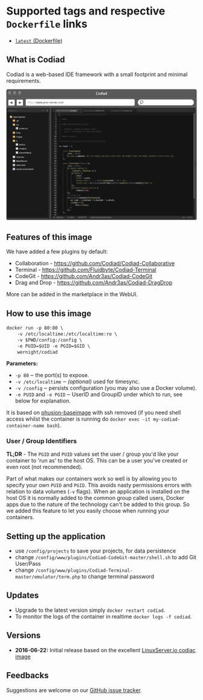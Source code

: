 # Supported tags and respective `Dockerfile` links

  * [`latest` (Dockerfile)](https://github.com/wernight/docker-codiad/blob/master/Dockerfile)


## What is Codiad

Codiad is a web-based IDE framework with a small footprint and minimal requirements.

![Screenshot of Codiad](docs/screenshot.png)


## Features of this image

We have added a few plugins by default:

  * Collaboration - https://github.com/Codiad/Codiad-Collaborative
  * Terminal - https://github.com/Fluidbyte/Codiad-Terminal
  * CodeGit - https://github.com/Andr3as/Codiad-CodeGit
  * Drag and Drop - https://github.com/Andr3as/Codiad-DragDrop

More can be added in the marketplace in the WebUI.


## How to use this image

```
docker run -p 80:80 \
    -v /etc/localtime:/etc/localtime:ro \
    -v $PWD/config:/config \
    -e PUID=$UID -e PGID=$GID \
    wernight/codiad
```

**Parameters:**

* `-p 80` ‒ the port(s) to expose.
* `-v /etc/localtime` ‒ *(optional)* used for timesync.
* `-v /config` ‒ persists configuration (you may also use a Docker volume).
* `-e PUID` and `-e PGID` ‒ UserID and GroupID under which to run, see below for explanation.

It is based on [phusion-baseimage](https://github.com/phusion/baseimage-docker) with ssh removed (if you need shell access whilst the container is running do `docker exec -it my-codiad-container-name bash`).


### User / Group Identifiers

**TL;DR** - The `PGID` and `PUID` values set the user / group you'd like your container to 'run as' to the host OS. This can be a user you've created or even root (not recommended).

Part of what makes our containers work so well is by allowing you to specify your own `PUID` and `PGID`. This avoids nasty permissions errors with relation to data volumes (`-v` flags). When an application is installed on the host OS it is normally added to the common group called users, Docker apps due to the nature of the technology can't be added to this group. So we added this feature to let you easily choose when running your containers.

## Setting up the application 

  * use `/config/projects` to save your projects, for data persistence
  * change `/config/www/plugins/Codiad-CodeGit-master/shell.sh` to add Git User/Pass
  * change `/config/www/plugins/Codiad-Terminal-master/emulator/term.php` to change terminal password


## Updates

  * Upgrade to the latest version simply `docker restart codiad`.
  * To monitor the logs of the container in realtime `docker logs -f codiad`.


## Versions

  - **2016-06-22:** Initial release based on the excellent [LinuxServer.io codiac image](https://github.com/linuxserver/docker-codiad)


## Feedbacks

Suggestions are welcome on our [GitHub issue tracker](https://github.com/wernight/docker-codiad/issues).
